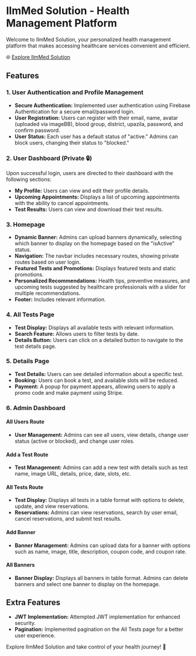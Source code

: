 # IlmMed Solution - Health Management Platform

Welcome to IlmMed Solution, your personalized health management platform that makes accessing healthcare services convenient and efficient.

🌐 [Explore IlmMed Solution](https://ilm-med-solution.vercel.app/)

## Features

### 1. User Authentication and Profile Management

- **Secure Authentication:** Implemented user authentication using Firebase Authentication for a secure email/password login.
- **User Registration:** Users can register with their email, name, avatar (uploaded via imageBB), blood group, district, upazila, password, and confirm password.
- **User Status:** Each user has a default status of "active." Admins can block users, changing their status to "blocked."

### 2. User Dashboard (Private 🔒)

Upon successful login, users are directed to their dashboard with the following sections:

- **My Profile:** Users can view and edit their profile details.
- **Upcoming Appointments:** Displays a list of upcoming appointments with the ability to cancel appointments.
- **Test Results:** Users can view and download their test results.

### 3. Homepage

- **Dynamic Banner:** Admins can upload banners dynamically, selecting which banner to display on the homepage based on the "isActive" status.
- **Navigation:** The navbar includes necessary routes, showing private routes based on user login.
- **Featured Tests and Promotions:** Displays featured tests and static promotions.
- **Personalized Recommendations:** Health tips, preventive measures, and upcoming tests suggested by healthcare professionals with a slider for multiple recommendations.
- **Footer:** Includes relevant information.

### 4. All Tests Page

- **Test Display:** Displays all available tests with relevant information.
- **Search Feature:** Allows users to filter tests by date.
- **Details Button:** Users can click on a detailed button to navigate to the test details page.

### 5. Details Page

- **Test Details:** Users can see detailed information about a specific test.
- **Booking:** Users can book a test, and available slots will be reduced.
- **Payment:** A popup for payment appears, allowing users to apply a promo code and make payment using Stripe.

### 6. Admin Dashboard

#### All Users Route

- **User Management:** Admins can see all users, view details, change user status (active or blocked), and change user roles.

#### Add a Test Route

- **Test Management:** Admins can add a new test with details such as test name, image URL, details, price, date, slots, etc.

#### All Tests Route

- **Test Display:** Displays all tests in a table format with options to delete, update, and view reservations.
- **Reservations:** Admins can view reservations, search by user email, cancel reservations, and submit test results.

#### Add Banner

- **Banner Management:** Admins can upload data for a banner with options such as name, image, title, description, coupon code, and coupon rate.

#### All Banners

- **Banner Display:** Displays all banners in table format. Admins can delete banners and select one banner to display on the homepage.

## Extra Features

- **JWT Implementation:** Attempted JWT implementation for enhanced security.
- **Pagination:** Implemented pagination on the All Tests page for a better user experience.

Explore IlmMed Solution and take control of your health journey! 🌟

